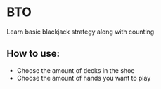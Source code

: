 # BTO

Learn basic blackjack strategy along with counting

## How to use:
* Choose the amount of decks in the shoe
* Choose the amount of hands you want to play
